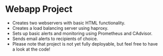 # **Webapp Project**
- Creates two webservers with basic HTML functionality.
- Creates a load balancing server using haproxy.
- Sets up basic alerts and monitoring using Prometheus and CAdvisor.
- Sends email alerts to recipients of choice.
- Please note that project is not yet fully deployable, but feel free to have a look at the code!
